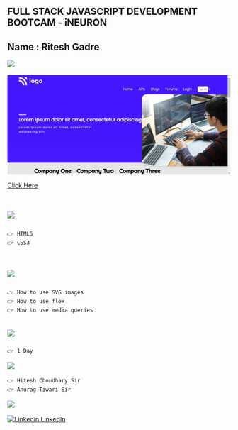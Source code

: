 ## FULL STACK JAVASCRIPT DEVELOPMENT BOOTCAM - iNEURON

## Name : Ritesh Gadre

![](https://img.shields.io/badge/Project%209-Deployed-green)

![](./screen-shots/webpageSS.jpeg)

[Click Here](https://ritesh-developer-landing-page.netlify.app/)

# ![](https://img.shields.io/badge/-Technologies%20Used-blue)
```
👉 HTML5
👉 CSS3
```

# ![](https://img.shields.io/badge/-Learnings-orange)

```
👉 How to use SVG images
👉 How to use flex
👉 How to use media queries
```

## ![](https://img.shields.io/badge/-Time%20Taken-orange)
```
👉 1 Day
```

![](https://img.shields.io/badge/-Speacial%20Thanks-orange)
```
👉 Hitesh Choudhary Sir
👉 Anurag Tiwari Sir
```

![](https://img.shields.io/badge/-Connect%20with%20me-blue)

[![Linkedin](https://i.stack.imgur.com/gVE0j.png) LinkedIn](https://www.linkedin.com/in/ritesh-gadre-80a0a9188/)
